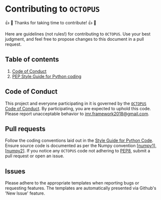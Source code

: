 # Contributing to `OCTOPUS`
:thumbsup: :tada: Thanks for taking time to contribute! :thumbsup: :tada:

Here are guidelines (not rules!) for contributing to `OCTOPUS`. Use your best judgment, and feel free to propose
changes to this document in a pull request.

## Table of contents
1. [Code of Conduct](#code-of-conduct)
2. [PEP Style Guide for Python coding](#style-guide-for-python-code)

## Code of Conduct
This project and everyone participating in it is governed by the
[`OCTOPUS` Code of Conduct](#code_of_conduct).
By participating, you are expected to uphold this code. Please report unacceptable behavior to
[imr.framework2018@gmail.com](email).

## Pull requests
Follow the coding conventions laid out in the [Style Guide for Python Code](style_guide). Ensure source code is
documented as per the Numpy convention [[numpy1]], [[numpy2]]. If you notice any `OCTOPUS` code not adhering to
[PEP8](style-guide), submit a pull request or open an issue.

## Issues
Please adhere to the appropriate templates when reporting bugs or requesting features. The templates are automatically
presented via Github's 'New Issue' feature.

[email]: mailto:imr.framework2018@gmail.com
[code_of_conduct]: https://github.com/imr-framework/OCTOPUS/blob/master/CODE_OF_CONDUCT.md
[style_guide]: https://www.python.org/dev/peps/pep-0008/
[numpy1]: https://numpydoc.readthedocs.io/en/latest/format.html
[numpy2]: https://sphinxcontrib-napoleon.readthedocs.io/en/latest/example_numpy.html